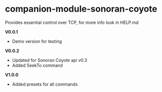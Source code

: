 # companion-module-sonoran-coyote

Provides essential control over TCP, for more info look in HELP.md

**V0.0.1** 
* Demo version for testing

**V0.0.2**
* Updated for Sonoran Coyote api v0.3
* Added SeekTo command

**V1.0.0** 
* Added presets for all commands
